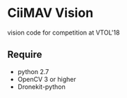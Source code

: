 # CiiMAV Vision
vision code for competition at VTOL'18

## Require
- python 2.7
- OpenCV 3 or higher
- Dronekit-python
